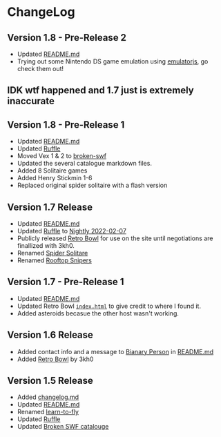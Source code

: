 # ChangeLog

## Version 1.8 - Pre-Release 2
- Updated [README.md](/README.md)
- Trying out some Nintendo DS game emulation using [emulatorjs](https://github.com/ethanaobrien/emulatorjs), go check them out! 

## IDK wtf happened and 1.7 just is extremely inaccurate


## Version 1.8 - Pre-Release 1 
- Updated [README.md](/README.md)
- Updated [Ruffle](/ruffle/)
- Moved Vex 1 & 2 to [broken-swf](/broken-swf/)
- Updated the several catalogue markdown files.
- Added 8 Solitaire games
- Added Henry Stickmin 1-6
- Replaced original spider solitaire with a flash version

## Version 1.7 Release

- Updated [README.md](/README.md)
- Updated [Ruffle](/ruffle/) to [Nightly 2022-02-07](https://github.com/ruffle-rs/ruffle/releases/tag/nightly-2022-02-07)
- Publicly released [Retro Bowl](/retro-bowl/) for use on the site until negotiations are finallized with 3kh0.
- Renamed [Spider Solitare](/spider-solitaire-[unused]/)
- Renamed [Rooftop Snipers](rooftop-snipers)

## Version 1.7 - Pre-Release 1

- Updated [README.md](/README.md)
- Updated Retro Bowl [`index.html`](/retrobowl/index.html) to give credit to where I found it.
- Added asteroids becasue the other host wasn't working.

## Version 1.6 Release

- Added contact info and a message to [Bianary Person](https://github.com/binary-person) in [README.md](/README.md)
- Added [Retro Bowl](/retro-bowl/) by 3kh0

## Version 1.5 Release

- Added [changelog.md](/changelog.md)
- Updated [README.md](/README.md)
- Renamed [learn-to-fly](/swf/learn-to-fly.swf)
- Updated [Ruffle](/ruffle/)
- Updated [Broken SWF catalouge](/broken-swf/catalougue.md)
